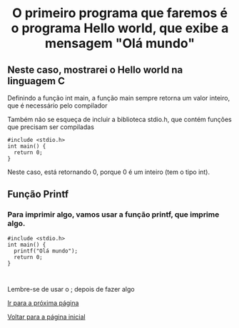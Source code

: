 <h1 align="center">O primeiro programa que faremos é o programa Hello world, que exibe a mensagem "Olá mundo"</h1>
<h2>Neste caso, mostrarei o Hello world na linguagem C</h2>
<p>Definindo a função int main, a função main sempre retorna um valor inteiro, que é necessário pelo compilador</p>
<p>Também não se esqueça de incluir a biblioteca stdio.h, que contém funções que precisam ser compiladas</p>
<pre><code>#include &lt;stdio.h&gt;
int main() {
  return 0;
}
</code></pre>
<p>Neste caso, está retornando 0, porque 0 é um inteiro (tem o tipo int).</p>
<h2>Função Printf</h2>
<h3>Para imprimir algo, vamos usar a função printf, que imprime algo.</h3>
<pre><code>#include &lt;stdio.h&gt;
int main() {
  printf("Olá mundo");
  return 0;
}

</code></pre>
<p>Lembre-se de usar o ; depois de fazer algo</p>
<a href="../variables/README.md">Ir para a próxima página </a>
<p> <a href="../../../../../README.md">Voltar para a página inicial</a> </p>
